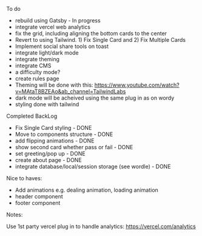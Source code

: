 To do

- rebuild using Gatsby - In progress
- integrate vercel web analytics
- fix the grid, including aligning the bottom cards to the center
- Revert to using Tailwind. 1) Fix Single Card and 2) Fix Multiple Cards
- Implement social share tools on toast
- integrate light/dark mode
- integrate theming
- integrate CMS
- a difficulty mode?
- create rules page
- Theming will be done with this: https://www.youtube.com/watch?v=MAtaT8BZEAo&ab_channel=TailwindLabs
- dark mode will be acheived using the same plug in as on wordy
- styling done with tailwind

Completed BackLog

- Fix Single Card styling - DONE
- Move to components structure - DONE
- add flipping animations - DONE
- show second card whether pass or fail - DONE
- set greeting/pop up - DONE
- create about page - DONE
- integrate database/local/session storage (see wordle) - DONE

Nice to haves:

- Add animations e.g. dealing animation, loading animation
- header component
- footer component

Notes:

Use 1st party vercel plug in to handle analytics: https://vercel.com/analytics
